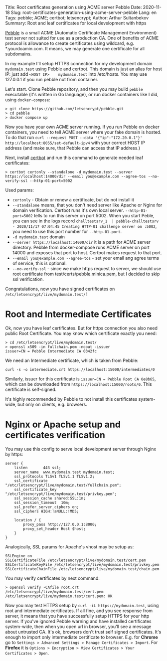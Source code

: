 Title: Root certificates generation using ACME server Pebble
Date: 2020-11-18
Slug: root-certificates-generation-using-acme-server-pebble
Lang: en
Tags: pebble; ACME; certbot; letsencrypt;
Author: Arthur Sultanbekov
Summary: Root and leaf certificates for local development with https

[Pebble](https://github.com/letsencrypt/pebble) is a small ACME (Automatic Certificate Management Environment) test server not suited for use as a production CA.
One of benefits of ACME protocol is allowance to create certificates using wildcard, e.g. *.yourdoamin.com. It means, we may generate one certificate for all subdomains.

In my example I'll setup HTTPS connection for my development domain `mydomain.test` using Pebble and certbot. This domain is just an alias for host IP: just add `<HOST IP>    mydomain.test` into /etc/hosts. You may use 127.0.0.1 if you run pebble not from container.

Let's start. Clone Pebble repository, and then you may build `pebble` executable (it's written in Go language), or run docker containers like I did, using `docker-compose`:

```
> git clone https://github.com/letsencrypt/pebble.git
> cd pebble
> docker compose up
```

Now you have your own ACME server running.
If you run Pebble on docker containers, you need to tell ACME server where your fake domain is hosted. To do that run `curl --request POST --data '{"ip":"172.20.0.1"}' http://localhost:8055/set-default-ipv4` with your correct HOST IP address (and make sure, that Pebble can access that IP address.)

Next, install [certbot](https://certbot.eff.org/) and run this command to generate needed leaf certificates:

```
> certbot certonly --standalone -d mydomain.test --server https://localhost:14000/dir --email you@example.com --agree-tos --no-verify-ssl --http-01-port=5002
```

Used params:
* `certonly` - Obtain or renew a certificate, but do not install it
* `--standalone` means, that you don't need server like Apache or Nginx for domain verification. Certbot runs it's own local server. `--http-01-port=5002` tells to run this server on port 5002. When you start Peble, you can see in the logs record `challtestsrv_1  | pebble-challtestsrv - 2020/11/17 07:04:45 Creating HTTP-01 challenge server on :5002`, you need to use this port number for `--http-01-port`.
* `-d mydomain.test` domain
* `--server https://localhost:14000/dir` it is a path for ACME server directory. Pebble from docker-compose runs ACME server on port 14000 and exposes that port to host. Certbot makes request to that port.
* `--email you@example.com --agree-tos` - set your email ang agree terms of service, this is optional.
* `--no-verify-ssl` - since we make https request to server, we should use root certificate from test/certs/pebble.minica.pem, but I decided to skip ssl verification.

Congratulations, now you have signed certificates on `/etc/letsencrypt/live/mydomain.test/`!

# Root and Intermediate Certificates
Ok, now you have leaf certificates. But for https connection you also need public Root Certificate. You may know which certificate exactly you need:

```
> cd /etc/letsencrypt/live/mydomain.test/
> openssl x509 -in fullchain.pem -noout -issuer
issuer=CN = Pebble Intermediate CA 0342fc
```
We need an Intermediate certificate, which is taken from Pebble:
```
curl -s -o intermediate.crt https://localhost:15000/intermediates/0
```
Similarly, issuer for this certificate is `issuer=CN = Pebble Root CA 0e8b65`, which can be downloaded from `https://localhost:15000/roots/0`. This certificate is self-signed.

It's highly recommended by Pebble to not install this certificates system-wide, but only on clients, e.g. browsers.

# Nginx or Apache setup and certificates verification
You may use this config to serve local development server through Nginx by https:

```
server {
    listen       443 ssl;
    server_name  www.mydomain.test mydomain.test;
    ssl_protocols TLSv1 TLSv1.1 TLSv1.2;
    ssl_certificate "/etc/letsencrypt/live/mydomain.test/fullchain.pem";
    ssl_certificate_key "/etc/letsencrypt/live/mydomain.test/privkey.pem";
    ssl_session_cache shared:SSL:1m;
    ssl_session_timeout  10m;
    ssl_prefer_server_ciphers on;
    ssl_ciphers HIGH:!aNULL:!MD5;

    location / {
        proxy_pass http://127.0.0.1:8000;
        proxy_set_header Host $host;
    }
}
```

Analogically, SSL params for Apache's vhost may be setup as:

```
SSLEngine on
SSLCertificateFile /etc/letsencrypt/live/mydomain.test/cert.pem
SSLCertificateKeyFile /etc/letsencrypt/live/mydomain.test/privkey.pem
SSLCertificateChainFile /etc/letsencrypt/live/mydomain.test/chain.pem
```

You may verify certificates by next command:

```
> openssl verify -CAfile root.crt /etc/letsencrypt/live/mydomain.test/cert.pem 
/etc/letsencrypt/live/mydomain.test/cert.pem: OK
```

Now you may test HTTPS setup by `curl -iL https://mydomain.test`, using root and intermediate certificates. If all fine, and you see response from server, it means that you have successfully setup HTTPS for your http server.
If you've ignored Pebble warning and have installed certificates system-wide, then when you open url in browser, you'll see a message about untrusted CA. It's ok, browsers don't trust self signed certificates. It's enough to import only intermediate certificate to browser. E.g. for **Chrome** go to `Settings > Advanced Settings > Manage Certificates > Import`. For **Firefox** it is `Options > Encryption > View Certificates > Your Certificates > Open`.

